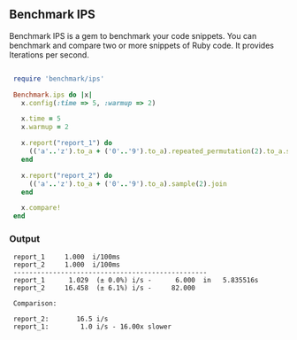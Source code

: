 ## Benchmark IPS

Benchmark IPS is a gem to benchmark your code snippets.
You can benchmark and compare two or more snippets of Ruby code.
It provides Iterations per second.

```ruby

 require 'benchmark/ips'

 Benchmark.ips do |x|
   x.config(:time => 5, :warmup => 2)

   x.time = 5
   x.warmup = 2

   x.report("report_1") do
     (('a'..'z').to_a + ('0'..'9').to_a).repeated_permutation(2).to_a.sample(1).join
   end

   x.report("report_2") do
     (('a'..'z').to_a + ('0'..'9').to_a).sample(2).join
   end

   x.compare!
 end
```

### Output

```
 report_1     1.000  i/100ms
 report_2     1.000  i/100ms
 -------------------------------------------------
 report_1      1.029  (± 0.0%) i/s -      6.000  in   5.835516s
 report_2     16.458  (± 6.1%) i/s -     82.000

 Comparison:

 report_2:       16.5 i/s
 report_1:        1.0 i/s - 16.00x slower
```
